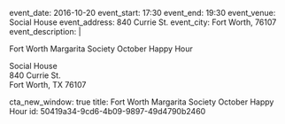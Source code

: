 event_date: 2016-10-20
event_start: 17:30
event_end: 19:30
event_venue: Social House
event_address: 840 Currie St.
event_city: Fort Worth, 76107
event_description: |
  <p>Fort Worth Margarita Society October Happy Hour
  </p>
  <p>Social House <br>840 Currie St.<br>Fort Worth, TX 76107<span class="redactor-invisible-space"></span>
  </p>
cta_new_window: true
title: Fort Worth Margarita Society October Happy Hour
id: 50419a34-9cd6-4b09-9897-49d4790b2460
